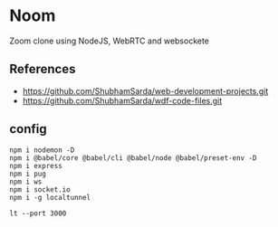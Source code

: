 # Noom

Zoom clone using NodeJS, WebRTC and websockete

## References

- https://github.com/ShubhamSarda/web-development-projects.git
- https://github.com/ShubhamSarda/wdf-code-files.git
## config

```
npm i nodemon -D
npm i @babel/core @babel/cli @babel/node @babel/preset-env -D
npm i express
npm i pug
npm i ws
npm i socket.io
npm i -g localtunnel
```

```
lt --port 3000
```